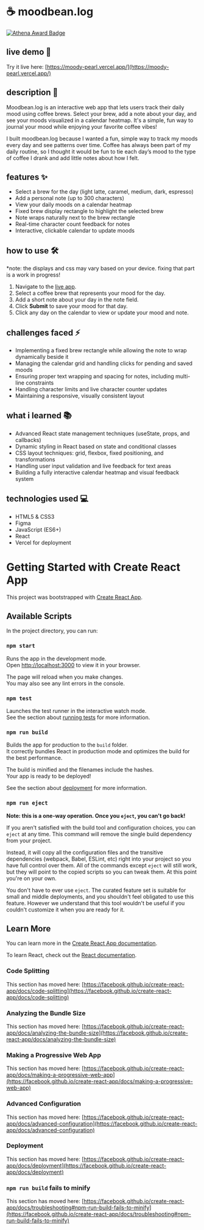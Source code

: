 # ☕ moodbean.log

[![Athena Award Badge](https://img.shields.io/endpoint?url=https%3A%2F%2Faward.athena.hackclub.com%2Fapi%2Fbadge)](https://award.athena.hackclub.com?utm_source=readme)

## live demo 🔗
Try it live here: [https://moody-pearl.vercel.app/](https://moody-pearl.vercel.app/)

## description 📝
Moodbean.log is an interactive web app that lets users track their daily mood using coffee brews. Select your brew, add a note about your day, and see your moods visualized in a calendar heatmap. It's a simple, fun way to journal your mood while enjoying your favorite coffee vibes!  

I built moodbean.log because I wanted a fun, simple way to track my moods every day and see patterns over time. Coffee has always been part of my daily routine, so I thought it would be fun to tie each day’s mood to the type of coffee I drank and add little notes about how I felt.

## features ✨
- Select a brew for the day (light latte, caramel, medium, dark, espresso)
- Add a personal note (up to 300 characters)
- View your daily moods on a calendar heatmap
- Fixed brew display rectangle to highlight the selected brew
- Note wraps naturally next to the brew rectangle
- Real-time character count feedback for notes
- Interactive, clickable calendar to update moods  

## how to use 🛠️
*note: the displays and css may vary based on your device. fixing that part is a work in progress!

1. Navigate to the [live app](https://moody-pearl.vercel.app/).
2. Select a coffee brew that represents your mood for the day.
3. Add a short note about your day in the note field.
4. Click **Submit** to save your mood for that day.
5. Click any day on the calendar to view or update your mood and note.

## challenges faced ⚡
- Implementing a fixed brew rectangle while allowing the note to wrap dynamically beside it
- Managing the calendar grid and handling clicks for pending and saved moods
- Ensuring proper text wrapping and spacing for notes, including multi-line constraints
- Handling character limits and live character counter updates
- Maintaining a responsive, visually consistent layout

## what i learned 📚
- Advanced React state management techniques (useState, props, and callbacks)
- Dynamic styling in React based on state and conditional classes
- CSS layout techniques: grid, flexbox, fixed positioning, and transformations
- Handling user input validation and live feedback for text areas
- Building a fully interactive calendar heatmap and visual feedback system

## technologies used 💻
- HTML5 & CSS3
- Figma
- JavaScript (ES6+)
- React
- Vercel for deployment

# Getting Started with Create React App

This project was bootstrapped with [Create React App](https://github.com/facebook/create-react-app).

## Available Scripts

In the project directory, you can run:

### `npm start`

Runs the app in the development mode.\
Open [http://localhost:3000](http://localhost:3000) to view it in your browser.

The page will reload when you make changes.\
You may also see any lint errors in the console.

### `npm test`

Launches the test runner in the interactive watch mode.\
See the section about [running tests](https://facebook.github.io/create-react-app/docs/running-tests) for more information.

### `npm run build`

Builds the app for production to the `build` folder.\
It correctly bundles React in production mode and optimizes the build for the best performance.

The build is minified and the filenames include the hashes.\
Your app is ready to be deployed!

See the section about [deployment](https://facebook.github.io/create-react-app/docs/deployment) for more information.

### `npm run eject`

**Note: this is a one-way operation. Once you `eject`, you can't go back!**

If you aren't satisfied with the build tool and configuration choices, you can `eject` at any time. This command will remove the single build dependency from your project.

Instead, it will copy all the configuration files and the transitive dependencies (webpack, Babel, ESLint, etc) right into your project so you have full control over them. All of the commands except `eject` will still work, but they will point to the copied scripts so you can tweak them. At this point you're on your own.

You don't have to ever use `eject`. The curated feature set is suitable for small and middle deployments, and you shouldn't feel obligated to use this feature. However we understand that this tool wouldn't be useful if you couldn't customize it when you are ready for it.

## Learn More

You can learn more in the [Create React App documentation](https://facebook.github.io/create-react-app/docs/getting-started).

To learn React, check out the [React documentation](https://reactjs.org/).

### Code Splitting

This section has moved here: [https://facebook.github.io/create-react-app/docs/code-splitting](https://facebook.github.io/create-react-app/docs/code-splitting)

### Analyzing the Bundle Size

This section has moved here: [https://facebook.github.io/create-react-app/docs/analyzing-the-bundle-size](https://facebook.github.io/create-react-app/docs/analyzing-the-bundle-size)

### Making a Progressive Web App

This section has moved here: [https://facebook.github.io/create-react-app/docs/making-a-progressive-web-app](https://facebook.github.io/create-react-app/docs/making-a-progressive-web-app)

### Advanced Configuration

This section has moved here: [https://facebook.github.io/create-react-app/docs/advanced-configuration](https://facebook.github.io/create-react-app/docs/advanced-configuration)

### Deployment

This section has moved here: [https://facebook.github.io/create-react-app/docs/deployment](https://facebook.github.io/create-react-app/docs/deployment)

### `npm run build` fails to minify

This section has moved here: [https://facebook.github.io/create-react-app/docs/troubleshooting#npm-run-build-fails-to-minify](https://facebook.github.io/create-react-app/docs/troubleshooting#npm-run-build-fails-to-minify)
